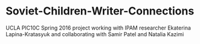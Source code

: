 # Soviet-Children-Writer-Connections
UCLA PIC10C Spring 2016 project working with IPAM researcher Ekaterina Lapina-Kratasyuk and collaborating with Samir Patel and Natalia Kazimi
